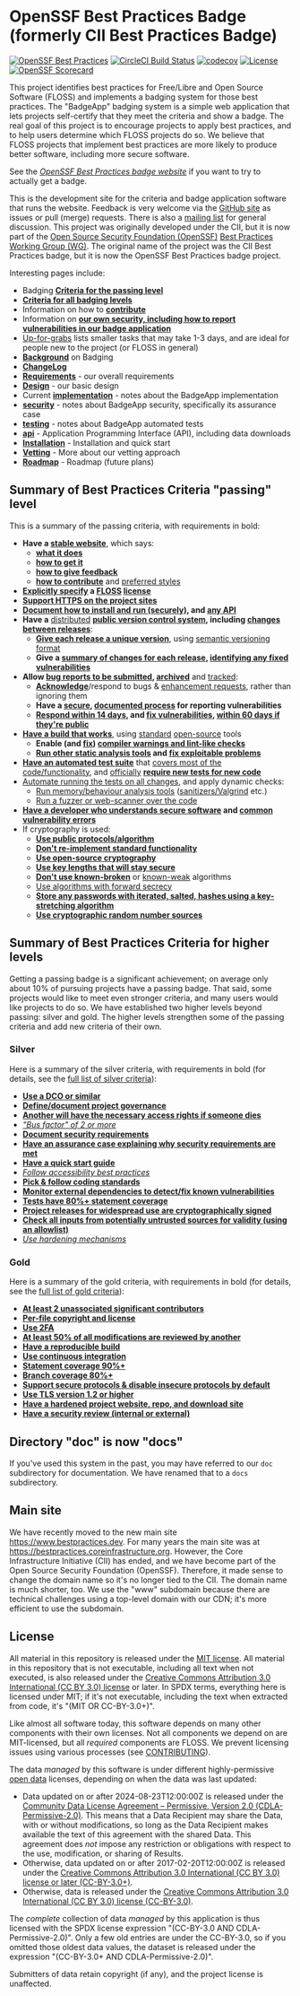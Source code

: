 # OpenSSF Best Practices Badge (formerly CII Best Practices Badge)

<!-- SPDX-License-Identifier: (MIT OR CC-BY-3.0+) -->

[![OpenSSF Best Practices](https://bestpractices.coreinfrastructure.org/projects/1/badge)](https://bestpractices.coreinfrastructure.org/projects/1)
[![CircleCI Build Status](https://circleci.com/gh/coreinfrastructure/best-practices-badge.svg?&style=shield)](https://app.circleci.com/pipelines/github/coreinfrastructure/best-practices-badge)
[![codecov](https://codecov.io/gh/coreinfrastructure/best-practices-badge/branch/master/graph/badge.svg)](https://codecov.io/gh/coreinfrastructure/best-practices-badge)
[![License](https://img.shields.io/:license-mit-blue.svg)](https://badges.mit-license.org)
[![OpenSSF Scorecard](https://api.scorecard.dev/projects/github.com/coreinfrastructure/best-practices-badge/badge)](https://scorecard.dev/viewer/?uri=github.com/coreinfrastructure/best-practices-badge)

This project identifies best practices for
Free/Libre and Open Source Software (FLOSS)
and implements a badging system for those best practices.
The "BadgeApp" badging system is a simple web application
that lets projects self-certify that they meet the criteria
and show a badge.
The real goal of this project is to encourage projects to
apply best practices, and to help users determine which FLOSS projects do so.
We believe that FLOSS projects that implement best practices are more likely
to produce better software, including more secure software.

See the
*[OpenSSF Best Practices badge website](https://bestpractices.coreinfrastructure.org/)* if you want to try to actually get a badge.

This is the development site for the criteria and badge application
software that runs the website.
Feedback is very welcome via the
[GitHub site](https://github.com/coreinfrastructure/best-practices-badge)
as issues or pull (merge) requests.
There is also a
[mailing list](https://lists.coreinfrastructure.org/mailman/listinfo/cii-badges)
for general discussion.
This project was originally developed under the CII, but it
is now part of the
[Open Source Security Foundation (OpenSSF)](https://openssf.org/)
[Best Practices Working Group (WG)](https://github.com/ossf/wg-best-practices-os-developers).
The original name of the project was the CII Best Practices badge, but
it is now the OpenSSF Best Practices badge project.

Interesting pages include:

* Badging **[Criteria for the passing level](https://bestpractices.coreinfrastructure.org/criteria/0)**
* **[Criteria for all badging levels](https://bestpractices.coreinfrastructure.org/criteria)**
* Information on how to **[contribute](./CONTRIBUTING.md)**
* Information on **[our own security, including how to report vulnerabilities in our badge application](./SECURITY.md)**
* [Up-for-grabs](https://github.com/coreinfrastructure/best-practices-badge/labels/up-for-grabs)
  lists smaller tasks that may take 1-3 days, and are ideal for people
  new to the project (or FLOSS in general)
* **[Background](./docs/background.md)** on Badging
* **[ChangeLog](./CHANGELOG.md)**
* **[Requirements](./docs/requirements.md)** - our overall requirements
* **[Design](./docs/design.md)** - our basic design
* Current **[implementation](./docs/implementation.md)**  - notes about the
  BadgeApp implementation
* **[security](./docs/assurance-case.md)**  - notes about BadgeApp security, specifically its assurance case
* **[testing](./docs/testing.md)**  - notes about BadgeApp automated tests
* **[api](./docs/api.md)** - Application Programming Interface (API), including data downloads
* **[Installation](./docs/INSTALL.md)**  - Installation and quick start
* **[Vetting](./docs/vetting.md)**  - More about our vetting approach
* **[Roadmap](./docs/roadmap.md)**  - Roadmap (future plans)

## Summary of Best Practices Criteria "passing" level

This is a summary of the passing criteria, with requirements in bold:

* **Have a [stable website](docs/criteria.md#homepage_url)**, which says:
  - **[what it does](docs/criteria.md#description_good)**
  - **[how to get it](docs/criteria.md#interact)**
  - **[how to give feedback](docs/criteria.md#interact)**
  - **[how to contribute](docs/criteria.md#contribution)** and
    [preferred styles](docs/criteria.md#contribution_requirements)
* **[Explicitly specify](docs/criteria.md#license_location) a
  [FLOSS](docs/criteria.md#floss_license) [license](docs/criteria.md#floss_license_osi)**
* **[Support HTTPS on the project sites](docs/criteria.md#sites_https)**
* **[Document how to install and run (securely)](docs/criteria.md#documentation_basics),
  and [any API](docs/criteria.md#documentation_interface)**
* **Have a** [distributed](docs/criteria.md#repo_distributed)
  **[public version control system](docs/criteria.md#repo_public),
 including [changes between releases](docs/criteria.md#repo_interim)**:
  - **[Give each release a unique version](docs/criteria.md#version_unique)**, using
    [semantic versioning format](docs/criteria.md#version_semver)
  - **Give a [summary of changes for each release](docs/criteria.md#release_notes),
    [identifying any fixed vulnerabilities](docs/criteria.md#release_notes_vulns)**
* **Allow [bug reports to be submitted](docs/criteria.md#report_process),
  [archived](docs/criteria.md#report_archive)** and
  [tracked](docs/criteria.md#report_tracker):
  - **[Acknowledge](docs/criteria.md#report_responses)**/respond to bugs &
    [enhancement requests](docs/criteria.md#enhancement_responses), rather than
    ignoring them
  - **Have a [secure](docs/criteria.md#vulnerability_report_private),
    [documented process](docs/criteria.md#vulnerability_report_process) for
    reporting vulnerabilities**
  - **[Respond within 14 days](docs/criteria.md#vulnerability_report_response),
    and [fix vulnerabilities](docs/criteria.md#vulnerabilities_critical_fixed),
    [within 60 days if they're public](docs/criteria.md#vulnerabilities_fixed_60_days)**
* **[Have a build that works](docs/criteria.md#build)**, using
  [standard](docs/criteria.md#build_common_tools)
  [open-source](docs/criteria.md#build_floss_tools) tools
  - **Enable (and [fix](docs/criteria.md#warnings_fixed))
    [compiler warnings and lint-like checks](docs/criteria.md#warnings)**
  - **[Run other static analysis tools](docs/criteria.md#static_analysis) and
    [fix exploitable problems](docs/criteria.md#static_analysis_fixed)**
* **[Have an automated test suite](docs/criteria.md#test)** that
  [covers most of the code/functionality](docs/criteria.md#test_most), and
  [officially](docs/criteria.md#tests_documented_added)
  **[require new tests for new code](docs/criteria.md#test_policy)**
* [Automate running the tests on all changes](docs/criteria.md#test_continuous_integration),
  and apply dynamic checks:
  - [Run memory/behaviour analysis tools](docs/criteria.md#dynamic_analysis)
    ([sanitizers/Valgrind](docs/criteria.md#dynamic_analysis_unsafe) etc.)
  - [Run a fuzzer or web-scanner over the code](docs/criteria.md#dynamic_analysis)
* **[Have a developer who understands secure software](docs/criteria.md#know_secure_design)
  and [common vulnerability errors](docs/criteria.md#know_common_errors)**
* If cryptography is used:
  - **[Use public protocols/algorithm](docs/criteria.md#crypto_published)**
  - **[Don't re-implement standard functionality](docs/criteria.md#crypto_call)**
  - **[Use open-source cryptography](docs/criteria.md#crypto_floss)**
  - **[Use key lengths that will stay secure](docs/criteria.md#crypto_keylength)**
  - **[Don't use known-broken](docs/criteria.md#crypto_working)** or
    [known-weak](docs/criteria.md#crypto_weaknesses) algorithms
  - [Use algorithms with forward secrecy](docs/criteria.md#crypto_pfs)
  - **[Store any passwords with iterated, salted, hashes using a key-stretching algorithm](docs/criteria.md#crypto_password_storage)**
  - **[Use cryptographic random number sources](docs/criteria.md#crypto_random)**

## Summary of Best Practices Criteria for higher levels

Getting a passing badge is a significant achievement;
on average only about 10% of pursuing projects have a passing badge.
That said, some projects would like to meet even stronger criteria,
and many users would like projects to do so.
We have established two higher levels beyond passing: silver and gold.
The higher levels strengthen some of the passing criteria and add new
criteria of their own.

### Silver

Here is a summary of the silver criteria, with requirements in bold
(for details, see the [full list of silver criteria](docs/other.md)):

* **[Use a DCO or similar](docs/other.md#dco)**
* **[Define/document project governance](docs/other.md#governance)**
* **[Another will have the necessary access rights if someone dies](docs/other.md#access_continuity)**
* *["Bus factor" of 2 or more](docs/other.md#bus_factor)*
* **[Document security requirements](docs/other.md#documentation_security)**
* **[Have an assurance case explaining why security requirements are met](docs/other.md#assurance_case)**
* **[Have a quick start guide](docs/other.md#documentation_quick_start)**
* *[Follow accessibility best practices](docs/other.md#accessibility_best_practices)*
* **[Pick & follow coding standards](docs/other.md#coding_standards)**
* **[Monitor external dependencies to detect/fix known vulnerabilities](docs/other.md#dependency_monitoring)**
* **[Tests have 80%+ statement coverage](docs/other.md#test_statement_coverage80)**
* **[Project releases for widespread use are cryptographically signed](docs/other.md#signed_releases)**
* **[Check all inputs from potentially untrusted sources for validity (using an allowlist)](docs/other.md#input_validation)**
* *[Use hardening mechanisms](docs/other.md#hardening)*

### Gold

Here is a summary of the gold criteria, with requirements in bold
(for details, see the [full list of gold criteria](docs/other.md)):

* **[At least 2 unassociated significant contributors](docs/other.md#contributors_unassociated)**
* **[Per-file copyright and license](docs/other.md#copyright_per_file)**
* **[Use 2FA](docs/other.md#require_2FA)**
* **[At least 50% of all modifications are reviewed by another](docs/other.md#two_person_review)**
* **[Have a reproducible build](docs/other.md#reproducible_build)**
* **[Use continuous integration](docs/other.md#test_continuous_integration)**
* **[Statement coverage 90%+](docs/other.md#test_statement_coverage90)**
* **[Branch coverage 80%+](docs/other.md#test_branch_coverage80)**
* **[Support secure protocols & disable insecure protocols by default](docs/other.md#crypto_used_network)**
* **[Use TLS version 1.2 or higher](docs/other.md#crypto_tls12)**
* **[Have a hardened project website, repo, and download site](docs/other.md#hardened_site)**
* **[Have a security review (internal or external)](docs/other.md#security_review)**

## Directory "doc" is now "docs"

If you've used this system in the past, you may have referred to our `doc`
subdirectory for documentation. We have renamed that to a `docs` subdirectory.

## Main site

We have recently moved to the new main site
<https://www.bestpractices.dev>.
For many years the main site was at
<https://bestpractices.coreinfrastructure.org>.
However, the Core Infrastructure Initiative (CII) has ended, and we have
become part of the Open Source Security Foundation (OpenSSF).
Therefore, it made sense to change the domain name so it's no longer tied
to the CII. The domain name is much shorter, too.
We use the "www" subdomain because there are technical challenges using
a top-level domain with our CDN; it's more efficient to use the subdomain.

## License

All material in this repository is released under the [MIT license](./LICENSE).
All material in this repository that is not executable,
including all text when not executed,
is also released under the
[Creative Commons Attribution 3.0 International (CC BY 3.0) license](https://creativecommons.org/licenses/by/3.0/) or later.
In SPDX terms, everything here is licensed under MIT;
if it's not executable, including the text when extracted from code, it's
"(MIT OR CC-BY-3.0+)".

Like almost all software today, this software depends on many
other components with their own licenses.
Not all components we depend on are MIT-licensed, but all
*required* components are FLOSS. We prevent licensing issues
using various processes (see [CONTRIBUTING](./CONTRIBUTING.md)).

The data *managed* by this software is under different highly-permissive
[open data](https://opendefinition.org/od/2.1/en/) licenses,
depending on when the data was last updated:

* Data updated on or after 2024-08-23T12:00:00Z is released under the
  [Community Data License Agreement – Permissive, Version 2.0 (CDLA-Permissive-2.0)](https://cdla.dev/permissive-2-0/).
  This means that a Data Recipient
  may share the Data, with or without modifications, so long as the
  Data Recipient makes available the text of this agreement with
  the shared Data.
  This agreement does *not* impose any restriction or obligations
  with respect to the use, modification, or sharing of Results.
* Otherwise, data updated on or after 2017-02-20T12:00:00Z is released under the
  [Creative Commons Attribution 3.0 International (CC BY 3.0) license or later (CC-BY-3.0+)](https://creativecommons.org/licenses/by/3.0/).
* Otherwise, data is released under the
  [Creative Commons Attribution 3.0 International (CC BY 3.0) license (CC-BY-3.0)](https://creativecommons.org/licenses/by/3.0/).

The *complete* collection of data *managed* by this application is thus
licensed with the SPDX license expression "(CC-BY-3.0 AND CDLA-Permissive-2.0)".
Only a few old entries are under the CC-BY-3.0, so if you omitted those
oldest data values, the dataset is released under the expression
"(CC-BY-3.0+ AND CDLA-Permissive-2.0)".

Submitters of data retain copyright (if any), and
the project license is unaffected.
